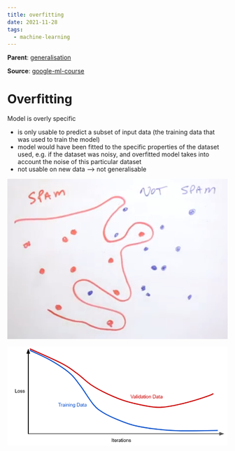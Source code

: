 ```yaml
---
title: overfitting
date: 2021-11-28
tags:
  - machine-learning
---
```


**Parent**: [generalisation](ma/generalisation.md)

**Source**: [google-ml-course](bibliography/google-ml-course.md)

# Overfitting
Model is overly specific
* is only usable to predict a subset of input data (the training data that was used to train the model)
* model would have been fitted to the specific properties of the dataset used, e.g. if the dataset was noisy, and overfitted model takes into account the noise of this particular dataset
* not usable on new data --> not generalisable

![](/_img/overfitting.png)

![](/_img/overfitting-loss.png)